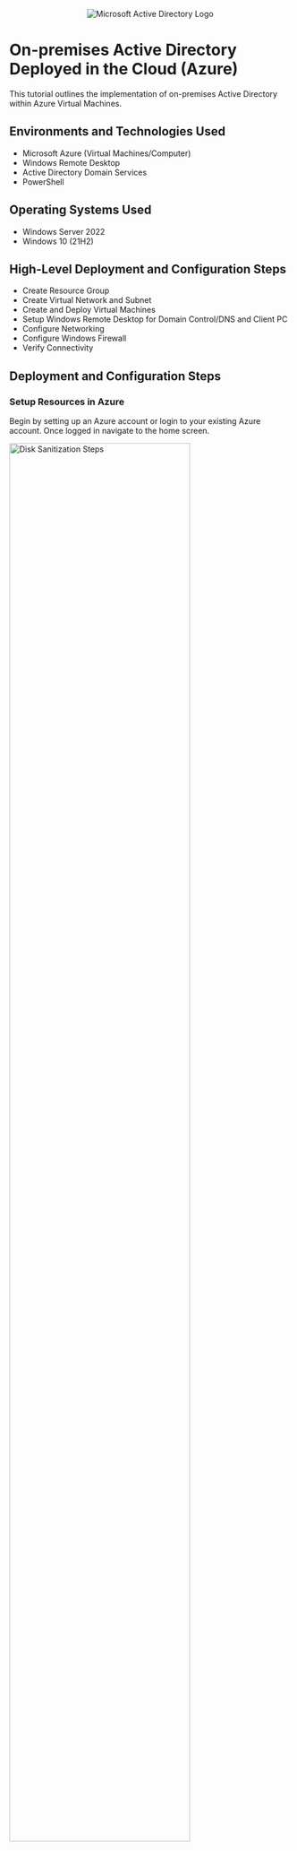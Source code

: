 <p align="center">
<img src="https://i.imgur.com/pU5A58S.png" alt="Microsoft Active Directory Logo"/>
</p>
<h1>On-premises Active Directory Deployed in the Cloud (Azure)</h1>
This tutorial outlines the implementation of on-premises Active Directory within Azure Virtual Machines.<br />

<h2>Environments and Technologies Used</h2>

- Microsoft Azure (Virtual Machines/Computer)
- Windows Remote Desktop
- Active Directory Domain Services
- PowerShell

<h2>Operating Systems Used </h2>

- Windows Server 2022
- Windows 10 (21H2)

<h2>High-Level Deployment and Configuration Steps</h2>

- Create Resource Group
- Create Virtual Network and Subnet
- Create and Deploy Virtual Machines
- Setup Windows Remote Desktop for Domain Control/DNS and Client PC
- Configure Networking
- Configure Windows Firewall
- Verify Connectivity

<h2>Deployment and Configuration Steps</h2>

<h3>Setup Resources in Azure</h3>

<p>Begin by setting up an Azure account or login to your existing Azure account. Once logged in navigate to the home screen.<p>
  
<p>
<img src="https://i.imgur.com/2zzd9kI.png" height="80%" width="80%" alt="Disk Sanitization Steps"/>
</p>

<br />

<h4>Create Resource Group</h4>

<p>
<img src="https://i.imgur.com/nptZ0kD.png"/>
</p>
<p>
Navigate to Resource Groups or use the search bar to type in "Resource Groups.
</p>
<br />

<p>
<img src="https://i.imgur.com/ln4bwrb.png"/>
</p>
<p><ul>
  <li>Click Create to set up a new Resource Group.</li><br>
  <li>Name the Resource Group. I chose <b>Active-Directory-Lab</b>.</li><br>
  <li>Select Region: <b>East US 2</b>. Select Region closest to your location.</li><br>
  </ul>

</p>
<br />

<p>
<img src="https://i.imgur.com/Z9sTJKh.png"/>
</p>
<p>
Click <b>Review + Create</b>, then click <b>Create</b>.
</p>
<p>
  <img src="https://i.imgur.com/K1R4Tk3.png"/>
</p>
<br />

<h4>Create Virtual Network and Subnet</h4>

<p>
<img src="https://i.imgur.com/ODN8cfz.png"/>
</p>
<p>
On the Azure homescreen Navigte to <b>Virtual Network</b> or type it into the search bar.
</p>
<br />

<p>
<img src="https://i.imgur.com/4uvhebg.png"/>
</p>

<br />

<p>
<img src="https://i.imgur.com/r1JmfFi.png"/>
</p>
<p><ul>
  <li>Click <b>Create</b> to set up a new <b>Virtual Network</b>.</li><br>
  <li>Ensure the correct <b>Resource Group</b> is selected that was created in prior steps.</li><br>
  <li>Name the Virtual Network. I chose "<b>Active-Directory-VNet</b>.</li><br>
  <li>Choose same <b>Region</b> you selected for Resource Group. I selected <b>East US 2</b></li>
</ul>
</p>
<br />

<p>
<img src="https://i.imgur.com/gq5LPu0.png"/>
</p>
<p>
<b>Active-Directory-VNet</b> deployed
</p>
<br />


<h4>Create Virtual Machine <em>Windows Server</em></h4>

<p>
<img src="https://i.imgur.com/x4d0ZR5.png"/>
</p>
<p>
On Azure homescreen navigate to <b>Virtual Machine</b> or type in search bar.
</p>
<br />

<p>
<img src="https://i.imgur.com/ZjfWTOP.png"/>
</p>
<p>
  <ul>
  <li>Click <b>Create Azure Virtual Machine</b>. </li><br>
  <li>Ensure the correct <b>Resource Group</b> is selected. The same Resource Group setup in prior steps. <b>Active-Directory-Lab</b></li> <br>
  <li>Name the Virtual Machine. I chose <b>DC-1</b></li> <br>
  <li>Confirm Region: <b>East US 2</b>. Your Region may differ from mine, but be sure it matches the Region you selected through out the project.</li>
  </ul>
  </p>
<br />

<p>
<img src="https://i.imgur.com/Bpnyruf.png"/>
</p>
<p><ul>
  <li>Select <b>Windows Server 2022</b> as the <b>Image</b>.</li>
  <li>Choose a <b>Size</b> with at least <b>2 vcpus</b>.</li>
</ul>
</p>
<br />

<p>
<img src="https://i.imgur.com/kL7t6Dw.png"/>
</p>
<p><ul>
  <li>Create a <b>Username and Password</b>.</li>
  <li>Click Next for <b>Disks</b>.</li>
 </ul> 
</p>
<br />

<p>
<img src="https://i.imgur.com/7T2jGOU.png"/>
</p>
<p>
  <ul>
  <li>Click Next for <b>Networking</b></li>
  <li>Confirm <b>Virtual Network</b> you created in prior steps is selected. <b>Active-Directory-VNet</b></li>
  </ul>
</p>
<br />

<p>
<img src="https://i.imgur.com/LRJPxH0.png"/>
</p>
<p>Click <b>Review + Create</b>, then click <b>Create</b>.</p>
<br />

<p>
<img src="https://i.imgur.com/GQxXBdK.png"/>
</p>
<p>
  Virtual Machine Windows Server Deployed
</p>
<br />

<h4>Create Virtual Machine (Client)</h4>

<p>
<img src="https://i.imgur.com/E1k8zSk.png"/>
</p>
<p><ul>
  <li>On Azure homescreen navigate to <b>Virtual Machine</b> or type in search bar.</li>
  <li>Click <b>Create Azure Virtual Machine</b>.</li>
  <li>Ensure the correct <b>Resource Group</b> is selected. The same Resource Group setup in prior steps. <b>Active-Directory-Lab</b></li>
  <li>Name the Virtual Machine. I chose <b>Client-1</b></li>
  <li>Confirm Region: <b>East US 2</b>. Your Region may differ from mine, but be sure it matches the Region you selected through out the project.</li>
  </ul>
</p>
<br />

<p>
<img src="https://i.imgur.com/cXjzE2y.png"/>
</p>
<p>
  <ul>
    <li>Select <b>Windows 10 Pro, version 22H2</b> as the <b>Image</b></li>
    <li>Choose a <b>Size</b> with at least <b>2 vcpus</b>.</li>
   
  </ul>
</p>

<p>
<img src="https://i.imgur.com/L1HecdU.png"/>
</p>
<p>
  <ul>
    <li>Create a <b>Username and Password</b>.</li>
    <li>Select the <b>Licensing</b> box.</li>
  </ul>
</p>

<p>
<img src="https://i.imgur.com/CC5qJ7n.png"/>
</p>
<p>
  <ul>
  <li>Click Next for <b>Disks</b>and next for <b>networking.</b></li>
  <li>Confirm the Virtual Network you created in prior steps is selected. <b>Active-Directory-VNet</b></li>
  <li>Click <b>Review + Create</b>, and then Click <b>Create.</b></li>
  </ul>
</p>


<p>
<img src="https://i.imgur.com/VXyTmhc.png"/>
</p>
<p>
On the Azure Virtual Machines main tab you can see the Virtual Machines (VMs) created. <b>Client-1 and DC-1</b>
</p>

<h4>Set Domain Controller Network Interface Card (NIC) to Static</h4>
<p>During the project we don't want the Domain Control Server/DNS changing IPs due to the <b>Dynamic</b> setting.</p>This may prevent the Client machine from talking to the Domain Control Server/DNS.

<p>
<img src="https://i.imgur.com/4Csx01e.png"/>
</p>
<p>
  <ul>
    <li>Select the <b>Domain Controller (VM) DC-1</b></li>.
    <li>Expand <b>Networking</b> dropdown menu</li>.
    <li>Select <b>Network settings</b></li>
  </ul>
</p>


<p>
<img src="https://i.imgur.com/RP4PEoI.png"/>
</p>
<p>
Select <b>Network Interface.</b>
</p>


<p>
<img src="https://i.imgur.com/lpuePGB.png"/>
</p>
<p>
Select <b>ipconfig1.</b>
</p>


<p>
<img src="https://i.imgur.com/9H2WUX2.png"/>
</p>
<p>
Set <b>Allocation</b> to <b>Static</b> and press save.
</p>

<h4>Disable Windows Firewall (for testing connectivity)</h4>
<p><b>Warning:</b>It is recommended to keep the Windows Firewall enabled at all times. Only disabling the Windows Firewall to ensure connectivity while testing during the project. 
<p>
<img src="https://i.imgur.com/kJDzx3P.png"/>
</p>
<p>
  <ul>
    <li>Access the Azure Virtual Machines main window and select the Domain Controller VM <b>DC-1</b></li>
    <li>Locate and copy the <b>Public IP</b> of the Domain Controller VM</li>
    
  </ul>  
    
</p>


<p>
<img src="https://i.imgur.com/CYCJw09.png"/>
</p>
<p>
Open <b>Windows Remote Desktop</b>.
</p>
<br />

<p>
<img src="https://i.imgur.com/DPsZAGv.png"/>
</p>
<p>
Select the dropdown menu and select <b>Add PC</b>
</p>


<p>
<img src="https://i.imgur.com/ym9in7e.png"/>
</p>
<p>
  <ul>
    <li>Paste the <b>Public IP Address<b> copied from Azure Domain Controler VM and create a <b>PC Name<b></li>
    <li>Enter the <b>Username and Password<b> you created in Azure for the Domain Controler VM created.</li>
    <li>Click Add</li>  
  </ul>
</p>


<p>
<img src="https://i.imgur.com/DJmEXEB.png" height="80%" width="80%" alt="Disk Sanitization Steps"/>
</p>
<p>
Lorem ipsum dolor sit amet, consectetur adipiscing elit, sed do eiusmod tempor incididunt ut labore et dolore magna aliqua. Ut enim ad minim veniam, quis nostrud exercitation ullamco laboris nisi ut aliquip ex ea commodo consequat. Duis aute irure dolor in reprehenderit in voluptate velit esse cillum dolore eu fugiat nulla pariatur.
</p>
<br />

<p>
<img src="https://i.imgur.com/DJmEXEB.png" height="80%" width="80%" alt="Disk Sanitization Steps"/>
</p>
<p>
Lorem ipsum dolor sit amet, consectetur adipiscing elit, sed do eiusmod tempor incididunt ut labore et dolore magna aliqua. Ut enim ad minim veniam, quis nostrud exercitation ullamco laboris nisi ut aliquip ex ea commodo consequat. Duis aute irure dolor in reprehenderit in voluptate velit esse cillum dolore eu fugiat nulla pariatur.
</p>
<br />

<p>
<img src="https://i.imgur.com/DJmEXEB.png" height="80%" width="80%" alt="Disk Sanitization Steps"/>
</p>
<p>
Lorem ipsum dolor sit amet, consectetur adipiscing elit, sed do eiusmod tempor incididunt ut labore et dolore magna aliqua. Ut enim ad minim veniam, quis nostrud exercitation ullamco laboris nisi ut aliquip ex ea commodo consequat. Duis aute irure dolor in reprehenderit in voluptate velit esse cillum dolore eu fugiat nulla pariatur.
</p>
<br />

<p>
<img src="https://i.imgur.com/DJmEXEB.png" height="80%" width="80%" alt="Disk Sanitization Steps"/>
</p>
<p>
Fillin.
</p>

<p>
<img src="https://i.imgur.com/DJmEXEB.png" height="80%" width="80%" alt="Disk Sanitization Steps"/>
</p>
<p>
Fillin.
</p>

<p>
<img src="https://i.imgur.com/DJmEXEB.png" height="80%" width="80%" alt="Disk Sanitization Steps"/>
</p>
<p>
Fillin.
</p>

<p>
<img src="https://i.imgur.com/DJmEXEB.png" height="80%" width="80%" alt="Disk Sanitization Steps"/>
</p>
<p>
Fillin.
</p>

<p>
<img src="https://i.imgur.com/DJmEXEB.png" height="80%" width="80%" alt="Disk Sanitization Steps"/>
</p>
<p>
Fillin.
</p>

<p>
<img src="https://i.imgur.com/DJmEXEB.png" height="80%" width="80%" alt="Disk Sanitization Steps"/>
</p>
<p>
Fillin.
</p>

<p>
<img src="https://i.imgur.com/DJmEXEB.png" height="80%" width="80%" alt="Disk Sanitization Steps"/>
</p>
<p>
Fillin.
</p>

<p>
<img src="https://i.imgur.com/DJmEXEB.png" height="80%" width="80%" alt="Disk Sanitization Steps"/>
</p>
<p>
Fillin.
</p>
